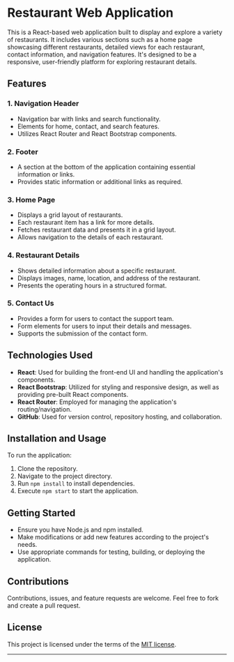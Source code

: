 
# Restaurant Web Application

This is a React-based web application built to display and explore a variety of restaurants. It includes various sections such as a home page showcasing different restaurants, detailed views for each restaurant, contact information, and navigation features. It's designed to be a responsive, user-friendly platform for exploring restaurant details.

## Features

### 1. Navigation Header
- Navigation bar with links and search functionality.
- Elements for home, contact, and search features.
- Utilizes React Router and React Bootstrap components.

### 2. Footer
- A section at the bottom of the application containing essential information or links.
- Provides static information or additional links as required.

### 3. Home Page
- Displays a grid layout of restaurants.
- Each restaurant item has a link for more details.
- Fetches restaurant data and presents it in a grid layout.
- Allows navigation to the details of each restaurant.

### 4. Restaurant Details
- Shows detailed information about a specific restaurant.
- Displays images, name, location, and address of the restaurant.
- Presents the operating hours in a structured format.

### 5. Contact Us
- Provides a form for users to contact the support team.
- Form elements for users to input their details and messages.
- Supports the submission of the contact form.

## Technologies Used

- **React**: Used for building the front-end UI and handling the application's components.
- **React Bootstrap**: Utilized for styling and responsive design, as well as providing pre-built React components.
- **React Router**: Employed for managing the application's routing/navigation.
- **GitHub**: Used for version control, repository hosting, and collaboration.

## Installation and Usage

To run the application:

1. Clone the repository.
2. Navigate to the project directory.
3. Run `npm install` to install dependencies.
4. Execute `npm start` to start the application.

## Getting Started

- Ensure you have Node.js and npm installed.
- Make modifications or add new features according to the project's needs.
- Use appropriate commands for testing, building, or deploying the application.

## Contributions

Contributions, issues, and feature requests are welcome. Feel free to fork and create a pull request.

## License

This project is licensed under the terms of the [MIT license](link-to-your-license).

---
